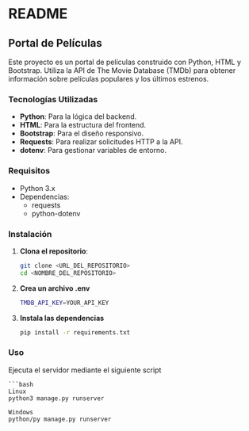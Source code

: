 # README

## Portal de Películas

Este proyecto es un portal de películas construido con Python, HTML y Bootstrap. Utiliza la API de The Movie Database (TMDb) para obtener información sobre películas populares y los últimos estrenos.

### Tecnologías Utilizadas

- **Python**: Para la lógica del backend.
- **HTML**: Para la estructura del frontend.
- **Bootstrap**: Para el diseño responsivo.
- **Requests**: Para realizar solicitudes HTTP a la API.
- **dotenv**: Para gestionar variables de entorno.

### Requisitos

- Python 3.x
- Dependencias:
  - requests
  - python-dotenv

### Instalación

1. **Clona el repositorio**:

   ```bash
   git clone <URL_DEL_REPOSITORIO>
   cd <NOMBRE_DEL_REPOSITORIO>

2. **Crea un archivo .env**

    ```bash
    TMDB_API_KEY=YOUR_API_KEY
    
3. **Instala las dependencias**

    ```bash
    pip install -r requirements.txt

### Uso

Ejecuta el servidor mediante el siguiente script
    
    ```bash
    Linux
    python3 manage.py runserver
    
    Windows
    python/py manage.py runserver
